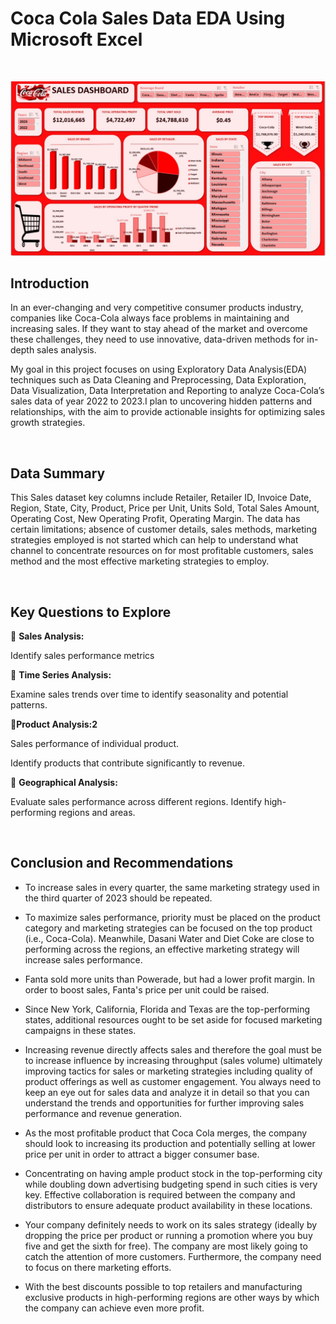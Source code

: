 # Coca Cola Sales Data EDA Using Microsoft Excel
&nbsp;
  
![Coca_cola_Sales_Dashboard](CocaColashot.jpg)

## Introduction
In an ever-changing and very competitive consumer products industry, companies like Coca-Cola always face problems in maintaining and increasing sales. If they want to stay ahead of the market and overcome these challenges, they need to use innovative, data-driven methods for in-depth sales analysis.

My goal in this project focuses on using Exploratory Data Analysis(EDA) techniques such as Data Cleaning and Preprocessing, Data Exploration, Data Visualization, Data Interpretation and Reporting to analyze Coca-Cola’s sales data of year 2022 to 2023.I plan to uncovering hidden patterns and 
relationships, with the aim to provide actionable insights for optimizing sales growth strategies. 
&nbsp;
  
   &nbsp;
   
## Data Summary
This Sales dataset key columns include Retailer, Retailer ID, Invoice Date, Region, State, City, Product, Price per Unit, Units Sold, Total Sales Amount, Operating Cost, New Operating Profit, Operating Margin. The data has certain limitations; absence of customer details, sales methods, marketing strategies employed is not started which can help to understand what channel to concentrate resources on for most profitable customers, sales method and the most effective marketing strategies to employ.
&nbsp;
  
   &nbsp;
   
## Key Questions to Explore

📍 **Sales Analysis:**

   Identify sales performance metrics


📍 **Time Series Analysis:**

   Examine sales trends over time to identify seasonality and potential patterns.


📍**Product Analysis:2**

   Sales performance of individual product.
   
   Identify products that contribute significantly to revenue.


📍 **Geographical Analysis:**

  Evaluate sales performance across different regions.
  Identify high-performing regions and areas.
   &nbsp;
  
   &nbsp;

## Conclusion and Recommendations


* To increase sales in every quarter, the same marketing strategy used in the third quarter of 2023 should be repeated.

* To maximize sales performance, priority must be placed on the product category and marketing strategies can be focused on the top product (i.e., Coca-Cola). Meanwhile, Dasani Water and Diet Coke are close to performing across the regions, an effective marketing strategy will increase sales performance.

* Fanta sold more units than Powerade, but had a lower profit margin. In order to boost sales, Fanta's price per unit could be raised.

* Since New York, California, Florida and Texas are the top-performing states, additional resources ought to be set aside for focused marketing campaigns in these states.

* Increasing revenue directly affects sales and therefore the goal must be to increase influence by increasing throughput (sales volume) ultimately improving tactics for sales or marketing strategies including quality of product offerings as well as customer engagement. You always need to keep an eye out for sales data and analyze it in detail so that you can understand the trends and opportunities for further improving sales performance and revenue generation.

* As the most profitable product that Coca Cola merges, the company should look to increasing its production and potentially selling at lower price per unit in order to attract a bigger consumer base.

* Concentrating on having ample product stock in the top-performing city while doubling down advertising budgeting spend in such cities is very key. Effective collaboration is required between the company and distributors to ensure adequate product availability in these locations.

* Your company definitely needs to work on its sales strategy (ideally by dropping the price per product or running a promotion where you buy five and get the sixth for free). The company are most likely going to catch the attention of more customers. Furthermore, the company need to focus on there marketing efforts.

* With the best discounts possible to top retailers and manufacturing exclusive products in high-performing regions are other ways by which the company can achieve even more profit.

